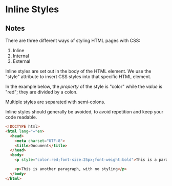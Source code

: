 # Inline Styles

## Notes

There are three different ways of styling HTML pages with CSS:

1. Inline
2. Internal
3. External

Inline styles are set out in the body of the HTML element. We use the "style" attribute to insert CSS styles into that specific HTML element.

In the example below, the _property_ of the style is "color" while the _value_ is "red"; they are divided by a colon.

Multiple styles are separated with semi-colons.

Inline styles should generally be avoided, to avoid repetition and keep your code readable.

```html
<!DOCTYPE html>
<html lang="="en>
  <head>
    <meta charset="UTF-8">
    <title>Document</title>
  </head>
  <body>
    <p style="color:red;font-size:25px;font-weight:bold">This is a paragraph</p>

    <p>This is another paragraph, with no styling</p>
  </body>
</html>
```
